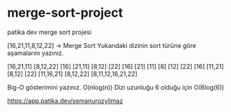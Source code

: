 # merge-sort-project
patika dev merge sort projesi

[16,21,11,8,12,22] -> Merge Sort
Yukarıdaki dizinin sort türüne göre aşamalarını yazınız.

[16,21,11] [8,12,22]
[16] [21,11] [8,12] [22]
[16] [21] [11] [8] [12] [22]
[16] [11,21] [8,12] [22]
[11,16,21] [8,12,22]
[8,11,12,16,21,22]

Big-O gösterimini yazınız.
O(nlog(n))
Dizi uzunluğu 6 olduğu için O(6log(6))

https://app.patika.dev/semanurozyilmaz
